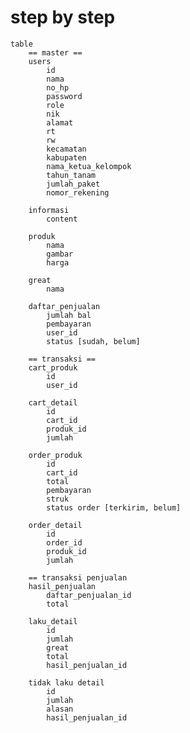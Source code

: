 # step by step

    table
        == master ==
        users 
            id
            nama
            no_hp
            password
            role
            nik
            alamat
            rt
            rw
            kecamatan
            kabupaten
            nama_ketua_kelompok
            tahun_tanam
            jumlah_paket
            nomor_rekening
        
        informasi
            content

        produk
            nama
            gambar
            harga

        great
            nama

        daftar_penjualan
            jumlah bal
            pembayaran
            user_id
            status [sudah, belum]

        == transaksi ==
        cart_produk
            id
            user_id
        
        cart_detail
            id
            cart_id
            produk_id
            jumlah

        order_produk
            id
            cart_id
            total
            pembayaran
            struk
            status order [terkirim, belum]
        
        order_detail
            id
            order_id
            produk_id
            jumlah

        == transaksi penjualan
        hasil_penjualan
            daftar_penjualan_id
            total

        laku_detail
            id
            jumlah
            great
            total
            hasil_penjualan_id

        tidak laku detail
            id
            jumlah
            alasan
            hasil_penjualan_id